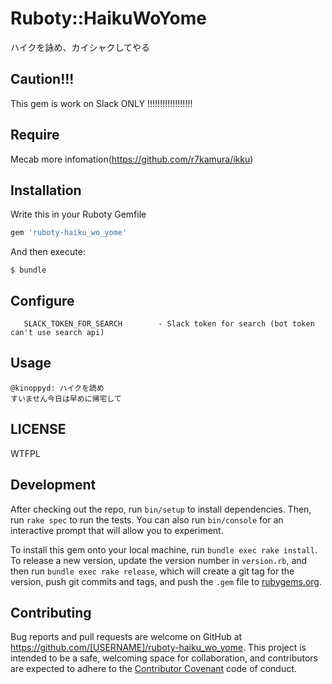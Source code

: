 # Ruboty::HaikuWoYome

ハイクを詠め、カイシャクしてやる

## Caution!!!

This gem is work on Slack ONLY !!!!!!!!!!!!!!!!!!

## Require

Mecab
more infomation(https://github.com/r7kamura/ikku)

## Installation

Write this in your Ruboty Gemfile

```ruby
gem 'ruboty-haiku_wo_yome'
```

And then execute:

    $ bundle

## Configure

```
   SLACK_TOKEN_FOR_SEARCH        - Slack token for search (bot token can't use search api)
```

## Usage

```
@kinoppyd: ハイクを読め
すいません今日は早めに帰宅して
```

## LICENSE

WTFPL

## Development

After checking out the repo, run `bin/setup` to install dependencies. Then, run `rake spec` to run the tests. You can also run `bin/console` for an interactive prompt that will allow you to experiment.

To install this gem onto your local machine, run `bundle exec rake install`. To release a new version, update the version number in `version.rb`, and then run `bundle exec rake release`, which will create a git tag for the version, push git commits and tags, and push the `.gem` file to [rubygems.org](https://rubygems.org).

## Contributing

Bug reports and pull requests are welcome on GitHub at https://github.com/[USERNAME]/ruboty-haiku_wo_yome. This project is intended to be a safe, welcoming space for collaboration, and contributors are expected to adhere to the [Contributor Covenant](contributor-covenant.org) code of conduct.

